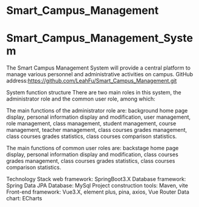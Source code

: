 # Smart_Campus_Management
# Smart_Campus_Management_System

The Smart Campus Management System will provide a central platform 
to manage various personnel and administrative activities on campus.
GitHub address:https://github.com/LeahFu/Smart_Campus_Management.git

System function structure
There are two main roles in this system, the administrator role and the common user role,
among which:

The main functions of the administrator role are: 
background home page display, 
personal information display and modification, 
user management, 
role management, 
class management, 
student management, 
course management, 
teacher management, 
class courses grades management, 
class courses grades statistics, 
class courses comparison statistics.

The main functions of common user roles are: 
backstage home page display, 
personal information display and modification, 
class courses grades management, 
class courses grades statistics, 
class courses comparison statistics.

Technology Stack
web framework: SpringBoot3.X
Database framework: Spring Data JPA
Database: MySql
Project construction tools: Maven, vite
Front-end framework: Vue3.X, element plus, pina, axios, Vue Router
Data chart: ECharts
